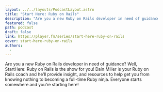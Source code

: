 ```yaml
---
layout: ../../layouts/PodcastLayout.astro
title: "Start Here: Ruby on Rails"
description: "Are you a new Ruby on Rails developer in need of guidance? Well, StartHere: Ruby on Rails is the show for you."
featured: false
path: podcast
draft: false
link: https://player.fm/series/start-here-ruby-on-rails
cover: start-here-ruby-on-rails
authors:
  - 
---
```


Are you a new Ruby on Rails developer in need of guidance? Well, StartHere: Ruby on Rails is the show for you! Dain Miller is your Ruby on Rails coach and he’ll provide insight, and resources to help get you from knowing nothing to becoming a full-time Ruby ninja. Everyone starts somewhere and you’re starting here!